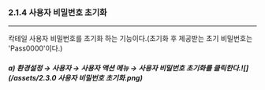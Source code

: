 ### 2.1.4 사용자 비밀번호 초기화

---

칵테일 사용자 비밀번호를 초기화 하는 기능이다.\(초기화 후 제공받는 초기 비밀번호는 'Pass0000'이다.\)

##### a\) 환경설정 → 사용자 → 사용자 액션 메뉴 → 사용자 비밀번호 초기화를 클릭한다.![](/assets/2.3.0 사용자 비밀번호 초기화.png)



